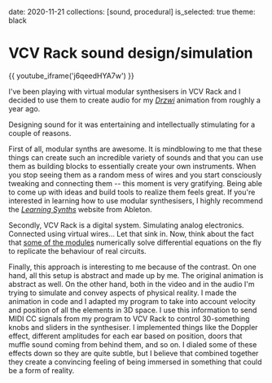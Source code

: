 date: 2020-11-21
collections: [sound, procedural]
is_selected: true
theme: black

VCV Rack sound design/simulation
================================

{{ youtube_iframe('j6qeedHYA7w') }}

I've been playing with virtual modular synthesisers in VCV Rack and I
decided to use them to create audio for my [*Drzwi*](/posts/drzwi)
animation from roughly a year ago.

Designing sound for it was entertaining and intellectually stimulating
for a couple of reasons.

First of all, modular synths are awesome. It is mindblowing to me that
these things can create such an incredible variety of sounds and that
you can use them as building blocks to essentially create your own
instruments. When you stop seeing them as a random mess of wires and you
start consciously tweaking and connecting them -- this moment is very
gratifying. Being able to come up with ideas and build
tools to realize them feels great.  If you're interested in learning
how to use modular synthesisers, I highly recommend the [*Learning
Synths*][Ableton] website from Ableton.

  [Ableton]: https://learningsynths.ableton.com/

Secondly, VCV Rack is a digital system. Simulating analog electronics.
Connected using virtual wires... Let that sink in. Now, think about the
fact that [some of the modules][Vult] numerically solve differential
equations on the fly to replicate the behaviour of real circuits.

  [Vult]: https://modlfo.github.io/VultModules/

Finally, this approach is interesting to me because of the contrast.
On one hand, all this setup is abstract and made up by me. The original
animation is abstract as well. On the other hand, both in the video
and in the audio I'm trying to simulate and convey aspects of physical
reality. I made the animation in code and I adapted my program to take
into account velocity and position of all the elements in 3D space. I
use this information to send MIDI CC signals from my program to VCV
Rack to control 30-something knobs and sliders in the synthesiser. I
implemented things like the Doppler effect, different amplitudes for
each ear based on position, doors that muffle sound coming from behind
them, and so on.  I dialed some of these effects down so they are quite
subtle, but I believe that combined together they create a convincing
feeling of being immersed in something that could be a form of reality.
